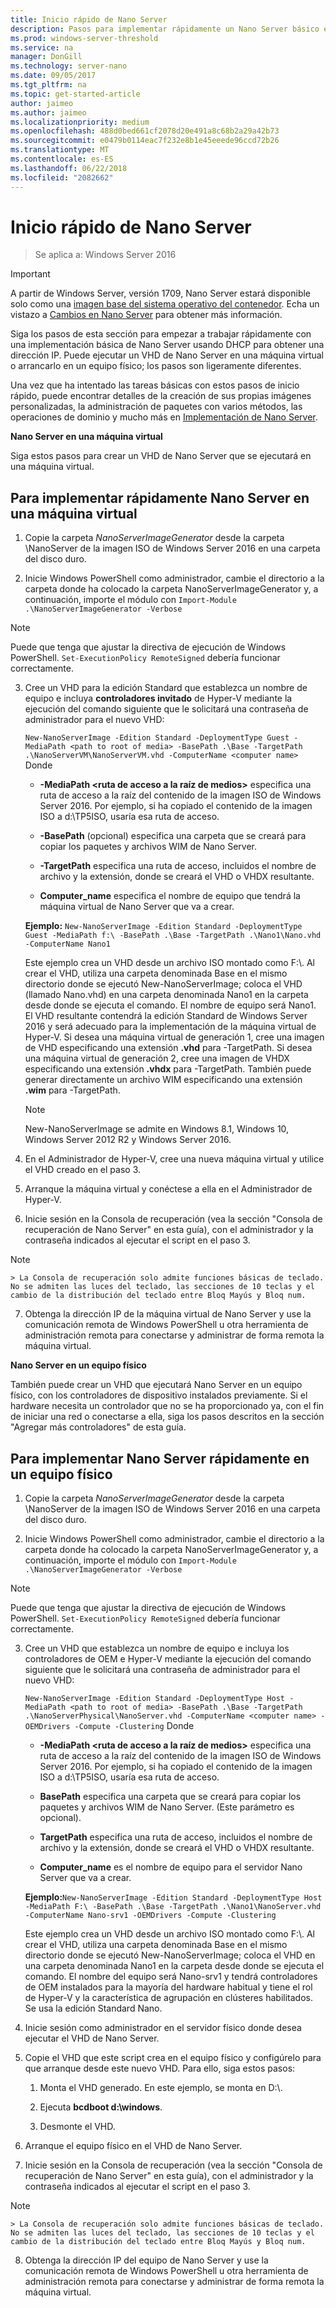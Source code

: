```yaml
---
title: Inicio rápido de Nano Server
description: Pasos para implementar rápidamente un Nano Server básico en máquinas virtuales o físicas
ms.prod: windows-server-threshold
ms.service: na
manager: DonGill
ms.technology: server-nano
ms.date: 09/05/2017
ms.tgt_pltfrm: na
ms.topic: get-started-article
author: jaimeo
ms.author: jaimeo
ms.localizationpriority: medium
ms.openlocfilehash: 488d0bed661cf2078d20e491a8c68b2a29a42b73
ms.sourcegitcommit: e0479b0114eac7f232e8b1e45eeede96ccd72b26
ms.translationtype: MT
ms.contentlocale: es-ES
ms.lasthandoff: 06/22/2018
ms.locfileid: "2082662"
---
```

# <a name="nano-server-quick-start"></a>Inicio rápido de Nano Server

>Se aplica a: Windows Server 2016

> [!IMPORTANT]
> A partir de Windows Server, versión 1709, Nano Server estará disponible solo como una [imagen base del sistema operativo del contenedor](/virtualization/windowscontainers/quick-start/using-insider-container-images#install-base-container-image). Echa un vistazo a [Cambios en Nano Server](nano-in-semi-annual-channel.md) para obtener más información. 

Siga los pasos de esta sección para empezar a trabajar rápidamente con una implementación básica de Nano Server usando DHCP para obtener una dirección IP. Puede ejecutar un VHD de Nano Server en una máquina virtual o arrancarlo en un equipo físico; los pasos son ligeramente diferentes.

Una vez que ha intentado las tareas básicas con estos pasos de inicio rápido, puede encontrar detalles de la creación de sus propias imágenes personalizadas, la administración de paquetes con varios métodos, las operaciones de dominio y mucho más en [Implementación de Nano Server](Deploy-Nano-Server.md).
  
**Nano Server en una máquina virtual**  
  
Siga estos pasos para crear un VHD de Nano Server que se ejecutará en una máquina virtual.  
  
## <a name="to-quickly-deploy-nano-server-in-a-virtual-machine"></a>Para implementar rápidamente Nano Server en una máquina virtual  
  
1.  Copie la carpeta *NanoServerImageGenerator* desde la carpeta \NanoServer de la imagen ISO de Windows Server 2016 en una carpeta del disco duro.  
  
2.  Inicie Windows PowerShell como administrador, cambie el directorio a la carpeta donde ha colocado la carpeta NanoServerImageGenerator y, a continuación, importe el módulo con `Import-Module .\NanoServerImageGenerator -Verbose`  
>[!NOTE]  
>Puede que tenga que ajustar la directiva de ejecución de Windows PowerShell. `Set-ExecutionPolicy RemoteSigned` debería funcionar correctamente.  
  
3.  Cree un VHD para la edición Standard que establezca un nombre de equipo e incluya **controladores invitado** de Hyper-V mediante la ejecución del comando siguiente que le solicitará una contraseña de administrador para el nuevo VHD:  
  
    `New-NanoServerImage -Edition Standard -DeploymentType Guest -MediaPath <path to root of media> -BasePath .\Base -TargetPath .\NanoServerVM\NanoServerVM.vhd -ComputerName <computer name>` Donde  
  
    -   **-MediaPath <ruta de acceso a la raíz de medios\>** especifica una ruta de acceso a la raíz del contenido de la imagen ISO de Windows Server 2016. Por ejemplo, si ha copiado el contenido de la imagen ISO a d:\TP5ISO, usaría esa ruta de acceso.  
  
    -   **-BasePath** (opcional) especifica una carpeta que se creará para copiar los paquetes y archivos WIM de Nano Server.  
  
    -   **-TargetPath** especifica una ruta de acceso, incluidos el nombre de archivo y la extensión, donde se creará el VHD o VHDX resultante.  
  
    -   **Computer_name** especifica el nombre de equipo que tendrá la máquina virtual de Nano Server que va a crear.  
  
    **Ejemplo:** `New-NanoServerImage -Edition Standard -DeploymentType Guest -MediaPath f:\ -BasePath .\Base -TargetPath .\Nano1\Nano.vhd -ComputerName Nano1`  
  
    Este ejemplo crea un VHD desde un archivo ISO montado como F:\\. Al crear el VHD, utiliza una carpeta denominada Base en el mismo directorio donde se ejecutó New-NanoServerImage; coloca el VHD (llamado Nano.vhd) en una carpeta denominada Nano1 en la carpeta desde donde se ejecuta el comando. El nombre de equipo será Nano1. El VHD resultante contendrá la edición Standard de Windows Server 2016 y será adecuado para la implementación de la máquina virtual de Hyper-V. Si desea una máquina virtual de generación 1, cree una imagen de VHD especificando una extensión **.vhd** para -TargetPath. Si desea una máquina virtual de generación 2, cree una imagen de VHDX especificando una extensión **.vhdx** para -TargetPath. También puede generar directamente un archivo WIM especificando una extensión **.wim** para -TargetPath.  
  
    > [!NOTE]  
    > New-NanoServerImage se admite en Windows 8.1, Windows 10, Windows Server 2012 R2 y Windows Server 2016.  
  
4.  En el Administrador de Hyper-V, cree una nueva máquina virtual y utilice el VHD creado en el paso 3.  
  
5.  Arranque la máquina virtual y conéctese a ella en el Administrador de Hyper-V.  
  
6.  Inicie sesión en la Consola de recuperación (vea la sección "Consola de recuperación de Nano Server" en esta guía), con el administrador y la contraseña indicados al ejecutar el script en el paso 3.  
 > [!NOTE]  
    > La Consola de recuperación solo admite funciones básicas de teclado. No se admiten las luces del teclado, las secciones de 10 teclas y el cambio de la distribución del teclado entre Bloq Mayús y Bloq num.
  
7.  Obtenga la dirección IP de la máquina virtual de Nano Server y use la comunicación remota de Windows PowerShell u otra herramienta de administración remota para conectarse y administrar de forma remota la máquina virtual.  
  
**Nano Server en un equipo físico**  
  
También puede crear un VHD que ejecutará Nano Server en un equipo físico, con los controladores de dispositivo instalados previamente. Si el hardware necesita un controlador que no se ha proporcionado ya, con el fin de iniciar una red o conectarse a ella, siga los pasos descritos en la sección "Agregar más controladores" de esta guía.  
  
## <a name="to-quickly-deploy-nano-server-on-a-physical-computer"></a>Para implementar Nano Server rápidamente en un equipo físico  
  
1.  Copie la carpeta *NanoServerImageGenerator* desde la carpeta \NanoServer de la imagen ISO de Windows Server 2016 en una carpeta del disco duro.  
  
2.  Inicie Windows PowerShell como administrador, cambie el directorio a la carpeta donde ha colocado la carpeta NanoServerImageGenerator y, a continuación, importe el módulo con `Import-Module .\NanoServerImageGenerator -Verbose`  
  
>[!NOTE]  
>Puede que tenga que ajustar la directiva de ejecución de Windows PowerShell. `Set-ExecutionPolicy RemoteSigned` debería funcionar correctamente.  
  
3.  Cree un VHD que establezca un nombre de equipo e incluya los controladores de OEM e Hyper-V mediante la ejecución del comando siguiente que le solicitará una contraseña de administrador para el nuevo VHD:  
  
    `New-NanoServerImage -Edition Standard -DeploymentType Host -MediaPath <path to root of media> -BasePath .\Base -TargetPath .\NanoServerPhysical\NanoServer.vhd -ComputerName <computer name> -OEMDrivers -Compute -Clustering` Donde  
  
    -   **-MediaPath <ruta de acceso a la raíz de medios\>** especifica una ruta de acceso a la raíz del contenido de la imagen ISO de Windows Server 2016. Por ejemplo, si ha copiado el contenido de la imagen ISO a d:\TP5ISO, usaría esa ruta de acceso.  
  
    -   **BasePath** especifica una carpeta que se creará para copiar los paquetes y archivos WIM de Nano Server. (Este parámetro es opcional).  
  
    -   **TargetPath** especifica una ruta de acceso, incluidos el nombre de archivo y la extensión, donde se creará el VHD o VHDX resultante.  
  
    -   **Computer_name** es el nombre de equipo para el servidor Nano Server que va a crear.  
  
    **Ejemplo:**`New-NanoServerImage -Edition Standard -DeploymentType Host -MediaPath F:\ -BasePath .\Base -TargetPath .\Nano1\NanoServer.vhd -ComputerName Nano-srv1 -OEMDrivers -Compute -Clustering`  
  
    Este ejemplo crea un VHD desde un archivo ISO montado como F:\\. Al crear el VHD, utiliza una carpeta denominada Base en el mismo directorio donde se ejecutó New-NanoServerImage; coloca el VHD en una carpeta denominada Nano1 en la carpeta desde donde se ejecuta el comando. El nombre del equipo será Nano-srv1 y tendrá controladores de OEM instalados para la mayoría del hardware habitual y tiene el rol de Hyper-V y la característica de agrupación en clústeres habilitados. Se usa la edición Standard Nano.  
  
4.  Inicie sesión como administrador en el servidor físico donde desea ejecutar el VHD de Nano Server.  
  
5.  Copie el VHD que este script crea en el equipo físico y configúrelo para que arranque desde este nuevo VHD. Para ello, siga estos pasos:  
  
    1.  Monta el VHD generado. En este ejemplo, se monta en D:\\.  
  
    2.  Ejecuta **bcdboot d:\windows**.  
  
    3.  Desmonte el VHD.  
  
6.  Arranque el equipo físico en el VHD de Nano Server.  
  
7.  Inicie sesión en la Consola de recuperación (vea la sección "Consola de recuperación de Nano Server" en esta guía), con el administrador y la contraseña indicados al ejecutar el script en el paso 3.
> [!NOTE]  
    > La Consola de recuperación solo admite funciones básicas de teclado. No se admiten las luces del teclado, las secciones de 10 teclas y el cambio de la distribución del teclado entre Bloq Mayús y Bloq num. 
  
8.  Obtenga la dirección IP del equipo de Nano Server y use la comunicación remota de Windows PowerShell u otra herramienta de administración remota para conectarse y administrar de forma remota la máquina virtual.  
